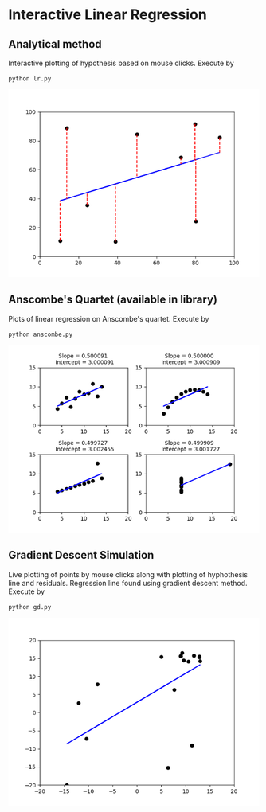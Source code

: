 # Interactive Linear Regression

## Analytical method
Interactive plotting of hypothesis based on mouse clicks.
Execute by 
```
python lr.py
```

![](https://github.com/foobar98/ML_Linear_Regression_Interactive/blob/master/images/Figure_1.png)

## Anscombe's Quartet (available in library)
Plots of linear regression on Anscombe's quartet.
Execute by 
```
python anscombe.py
```

![](https://github.com/foobar98/ML_Linear_Regression_Interactive/blob/master/images/Figure_2.png)

## Gradient Descent Simulation
Live plotting of points by mouse clicks along with plotting of hyphothesis line and residuals. Regression line found using gradient descent method.
Execute by 
```
python gd.py
```

![](https://github.com/foobar98/ML_Linear_Regression_Interactive/blob/master/images/Figure_3.png)

